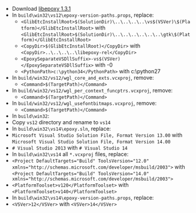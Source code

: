  * Download [libepoxy 1.3.1](https://github.com/anholt/libepoxy/releases/download/v1.3.1/libepoxy-1.3.1.tar.bz2)
 * In `build\win32\vs12\epoxy-version-paths.props`, replace:
	* `<GlibEtcInstallRoot>$(SolutionDir)\..\..\..\..\vs$(VSVer)\$(Platform)</GlibEtcInstallRoot>` with
`<GlibEtcInstallRoot>$(SolutionDir)\..\..\..\..\..\..\gtk\$(Platform)</GlibEtcInstallRoot>`
	* `<CopyDir>$(GlibEtcInstallRoot)</CopyDir>` with
`<CopyDir>..\..\..\..\libepoxy-rel</CopyDir>`
	* `<EpoxySeparateVSDllSuffix>-vs$(VSVer)</EpoxySeparateVSDllSuffix>` with
<EpoxySeparateVSDllSuffix>-0</EpoxySeparateVSDllSuffix>
	* `<PythonPath>c:\python34</PythonPath>` with
<PythonPath>c:\python27</PythonPath>
 * In `build/win32/vs12/wgl_core_and_exts.vcxproj`, remove:
	* `<Command>$(TargetPath)</Command>`
 * In `build/win32/vs12/wgl_per_context_funcptrs.vcxproj`, remove:
	* `<Command>$(TargetPath)</Command>`
 * In `build/win32/vs12/wgl_usefontbitmaps.vcxproj`, remove:
	* `<Command>$(TargetPath)</Command>`
 * In `build\win32`:
  * Copy `vs12` directory and rename to `vs14`
 * In `build\win32\vs14\epoxy.sln`, replace:
  * `Microsoft Visual Studio Solution File, Format Version 13.00` with
    `Microsoft Visual Studio Solution File, Format Version 14.00`
  * `# Visual Studio 2013` with
    `# Visual Studio 14`
 * In `build\win32\vs14` all `*.vcxproj` files, replace:
  * `<Project DefaultTargets="Build" ToolsVersion="12.0" xmlns="http://schemas.microsoft.com/developer/msbuild/2003">` with
    `<Project DefaultTargets="Build" ToolsVersion="14.0" xmlns="http://schemas.microsoft.com/developer/msbuild/2003">`
  * `<PlatformToolset>v120</PlatformToolset>` with
    `<PlatformToolset>v140</PlatformToolset>`
 * In `build\win32\vs14\epoxy-version-paths.props`, replace:
  * `<VSVer>12</VSVer>` with
    `<VSVer>14</VSVer>`
